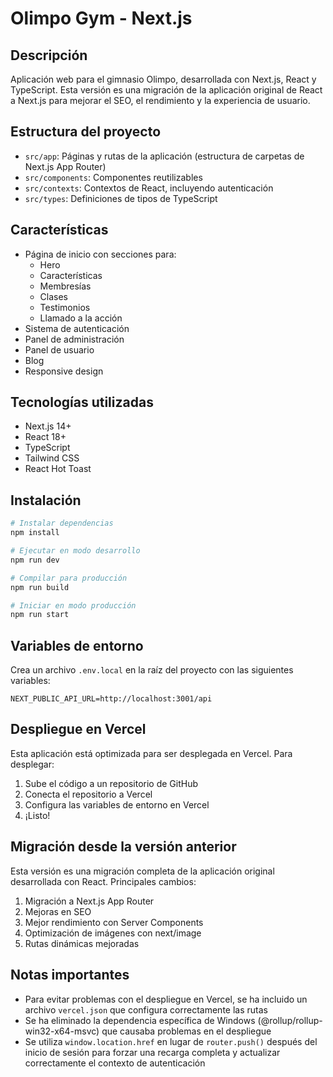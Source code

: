 # Olimpo Gym - Next.js

## Descripción
Aplicación web para el gimnasio Olimpo, desarrollada con Next.js, React y TypeScript. Esta versión es una migración de la aplicación original de React a Next.js para mejorar el SEO, el rendimiento y la experiencia de usuario.

## Estructura del proyecto
- `src/app`: Páginas y rutas de la aplicación (estructura de carpetas de Next.js App Router)
- `src/components`: Componentes reutilizables
- `src/contexts`: Contextos de React, incluyendo autenticación
- `src/types`: Definiciones de tipos de TypeScript

## Características
- Página de inicio con secciones para:
  - Hero
  - Características
  - Membresías
  - Clases
  - Testimonios
  - Llamado a la acción
- Sistema de autenticación
- Panel de administración
- Panel de usuario
- Blog
- Responsive design

## Tecnologías utilizadas
- Next.js 14+
- React 18+
- TypeScript
- Tailwind CSS
- React Hot Toast

## Instalación

```bash
# Instalar dependencias
npm install

# Ejecutar en modo desarrollo
npm run dev

# Compilar para producción
npm run build

# Iniciar en modo producción
npm run start
```

## Variables de entorno
Crea un archivo `.env.local` en la raíz del proyecto con las siguientes variables:

```
NEXT_PUBLIC_API_URL=http://localhost:3001/api
```

## Despliegue en Vercel

Esta aplicación está optimizada para ser desplegada en Vercel. Para desplegar:

1. Sube el código a un repositorio de GitHub
2. Conecta el repositorio a Vercel
3. Configura las variables de entorno en Vercel
4. ¡Listo!

## Migración desde la versión anterior

Esta versión es una migración completa de la aplicación original desarrollada con React. Principales cambios:

1. Migración a Next.js App Router
2. Mejoras en SEO
3. Mejor rendimiento con Server Components
4. Optimización de imágenes con next/image
5. Rutas dinámicas mejoradas

## Notas importantes

- Para evitar problemas con el despliegue en Vercel, se ha incluido un archivo `vercel.json` que configura correctamente las rutas
- Se ha eliminado la dependencia específica de Windows (@rollup/rollup-win32-x64-msvc) que causaba problemas en el despliegue
- Se utiliza `window.location.href` en lugar de `router.push()` después del inicio de sesión para forzar una recarga completa y actualizar correctamente el contexto de autenticación
